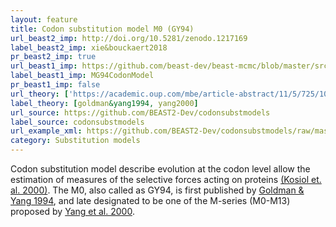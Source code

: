 ```yaml
---
layout: feature
title: Codon substitution model M0 (GY94)
url_beast2_imp: http://doi.org/10.5281/zenodo.1217169
label_beast2_imp: xie&bouckaert2018
pr_beast2_imp: true
url_beast1_imp: https://github.com/beast-dev/beast-mcmc/blob/master/src/dr/evomodel/substmodel/codon/MG94CodonModel.java
label_beast1_imp: MG94CodonModel
pr_beast1_imp: false
url_theory: ['https://academic.oup.com/mbe/article-abstract/11/5/725/1008711', 'http://www.genetics.org/content/155/1/431.short']
label_theory: [goldman&yang1994, yang2000]
url_source: https://github.com/BEAST2-Dev/codonsubstmodels
label_source: codonsubstmodels
url_example_xml: https://github.com/BEAST2-Dev/codonsubstmodels/raw/master/examples/testM0.xml
category: Substitution models
---
```

Codon substitution model describe evolution at the codon level allow the estimation of measures of 
the selective forces acting on proteins [(Kosiol et. al. 2000)](https://academic.oup.com/mbe/article-abstract/24/7/1464/986344). 
The M0, also called as GY94, is first published by [Goldman & Yang 1994](https://academic.oup.com/mbe/article-abstract/11/5/725/1008711), 
and late designated to be one of the M-series (M0-M13) proposed by [Yang et al. 2000](http://www.genetics.org/content/155/1/431.short).
